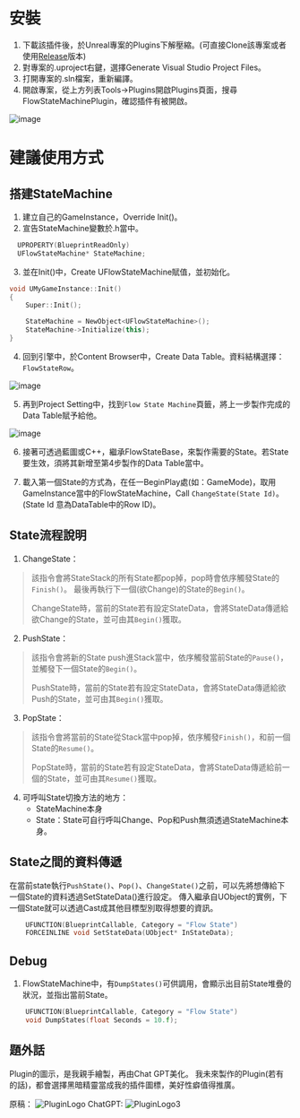 # 安裝

1. 下載該插件後，於Unreal專案的Plugins下解壓縮。(可直接Clone該專案或者使用[Release](https://github.com/JellyfishZero/FlowStateMachinePlugin/releases)版本)
1. 對專案的.uproject右鍵，選擇Generate Visual Studio Project Files。
1. 打開專案的.sln檔案，重新編譯。
1. 開啟專案，從上方列表Tools->Plugins開啟Plugins頁面，搜尋FlowStateMachinePlugin，確認插件有被開啟。

![image](https://github.com/user-attachments/assets/cd68ce59-0455-4c7c-a422-30c9675e5d36)

# 建議使用方式
## 搭建StateMachine
1. 建立自己的GameInstance，Override Init()。
2. 宣告StateMachine變數於.h當中。
```cpp
  UPROPERTY(BlueprintReadOnly)
  UFlowStateMachine* StateMachine;
```
3. 並在Init()中，Create UFlowStateMachine賦值，並初始化。
```cpp
void UMyGameInstance::Init()
{
	Super::Init();

	StateMachine = NewObject<UFlowStateMachine>();
	StateMachine->Initialize(this);
}
```
4. 回到引擎中，於Content Browser中，Create Data Table。資料結構選擇：`FlowStateRow`。

![image](https://github.com/user-attachments/assets/3129393b-35e7-4111-908b-0b078b3105be)

5. 再到Project Setting中，找到`Flow State Machine`頁籤，將上一步製作完成的Data Table賦予給他。

![image](https://github.com/user-attachments/assets/ad890ca1-049f-431d-b106-274f54a9338e)

6. 接著可透過藍圖或C++，繼承FlowStateBase，來製作需要的State。若State要生效，須將其新增至第4步製作的Data Table當中。

7. 載入第一個State的方式為，在任一BeginPlay處(如：GameMode)，取用GameInstance當中的FlowStateMachine，Call `ChangeState(State Id)`。(State Id 意為DataTable中的Row ID)。

## State流程說明

1. ChangeState：
>  該指令會將StateStack的所有State都pop掉，pop時會依序觸發State的`Finish()`。
>  最後再執行下一個(欲Change)的State的`Begin()`。
>
>  ChangeState時，當前的State若有設定StateData，會將StateData傳遞給欲Change的State，並可由其`Begin()`獲取。

2. PushState：
> 該指令會將新的State push進Stack當中，依序觸發當前State的`Pause()`，並觸發下一個State的`Begin()`。
>
>  PushState時，當前的State若有設定StateData，會將StateData傳遞給欲Push的State，並可由其`Begin()`獲取。

3. PopState：
> 該指令會將當前的State從Stack當中pop掉，依序觸發`Finish()`，和前一個State的`Resume()`。
>
> PopState時，當前的State若有設定StateData，會將StateData傳遞給前一個的State，並可由其`Resume()`獲取。

4. 可呼叫State切換方法的地方：
	* StateMachine本身
	* State：State可自行呼叫Change、Pop和Push無須透過StateMachine本身。

## State之間的資料傳遞

在當前state執行`PushState()`、`Pop()`、`ChangeState()`之前，可以先將想傳給下一個State的資料透過SetStateData()進行設定。
傳入繼承自UObject的實例，下一個State就可以透過Cast成其他目標型別取得想要的資訊。
```cpp
	UFUNCTION(BlueprintCallable, Category = "Flow State")
	FORCEINLINE void SetStateData(UObject* InStateData);
```

## Debug

1. FlowStateMachine中，有`DumpStates()`可供調用，會顯示出目前State堆疊的狀況，並指出當前State。
```cpp
	UFUNCTION(BlueprintCallable, Category = "Flow State")
	void DumpStates(float Seconds = 10.f);
```

## 題外話

Plugin的圖示，是我親手繪製，再由Chat GPT美化。
我未來製作的Plugin(若有的話)，都會選擇黑暗精靈當成我的插件圖標，美好性癖值得推廣。

原稿：
![PluginLogo](https://github.com/user-attachments/assets/591fb5f7-74a6-402a-a6f9-6b7fef579964)
ChatGPT:
![PluginLogo3](https://github.com/user-attachments/assets/7ec04412-b3d2-40a9-94ed-4ad6085f4ad6)
